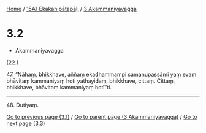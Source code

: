 
[Home](/) / [15A1 Ekakanipātapāḷi](...md) / [3 Akammaniyavagga](../15A1/3.md)

# 3.2

* Akammaniyavagga

(22.)

47\. “Nāhaṃ, bhikkhave, aññaṃ ekadhammampi samanupassāmi yaṃ evaṃ bhāvitaṃ kammaniyaṃ hoti yathayidaṃ, bhikkhave, cittaṃ. Cittaṃ, bhikkhave, bhāvitaṃ kammaniyaṃ hotī”ti.

---

48\. Dutiyaṃ.



[Go to previous page (3.1)](3.1.md) / [Go to parent page (3 Akammaniyavagga)](../15A1/3.md) / [Go to next page (3.3)](3.3.md)


